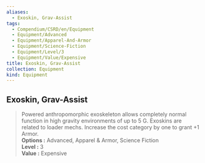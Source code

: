 ```yaml
---
aliases:
  - Exoskin, Grav-Assist
tags:
  - Compendium/CSRD/en/Equipment
  - Equipment/Advanced
  - Equipment/Apparel-And-Armor
  - Equipment/Science-Fiction
  - Equipment/Level/3
  - Equipment/Value/Expensive
title: Exoskin, Grav-Assist
collection: Equipment
kind: Equipment
---
```

## Exoskin, Grav-Assist  
  
>Powered anthropomorphic exoskeleton allows completely normal function in high gravity environments of up to 5 G. Exoskins are related to loader mechs. Increase the cost category by one to grant +1 Armor.  
> **Options :** Advanced, Apparel & Armor, Science Fiction  
> **Level :** 3  
> **Value :** Expensive